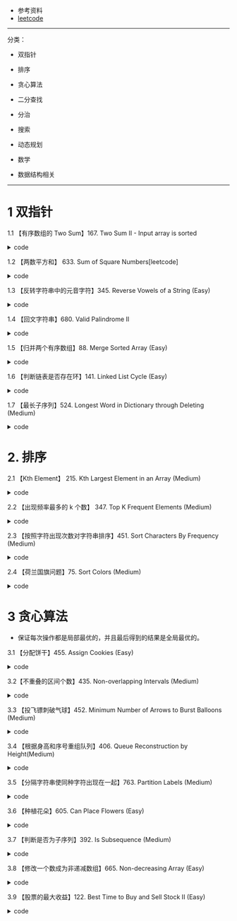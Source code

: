 - 参考资料
- [leetcode](https://github.com/CyC2018/Interview-Notebook/blob/master/notes/Leetcode%20%E9%A2%98%E8%A7%A3.md)

---

分类： 
- 双指针
- 排序
- 贪心算法
- 二分查找
- 分治
- 搜索
- 动态规划

- 数学
- 数据结构相关

---

# 1 双指针

1.1 【有序数组的 Two Sum】167. Two Sum II - Input array is sorted

<details><summary>code</summary>

- [167. Two Sum II - Input array is sorted](https://leetcode.com/problems/two-sum-ii-input-array-is-sorted/description/)


```c++
class Solution {
public:
    vector<int> twoSum(vector<int>& numbers, int target) {
        vector<int> res;
        if(numbers.empty())
            return res;
        // 双边搜索
        int left=0, right = numbers.size() -1;
        while(left <right){
            if(numbers[left] + numbers[right] < target)
                left++;
            else if(numbers[left] + numbers[right] > target)
                right --;
            else 
                break;
        }
        if(left >= right)
            return res;
        
        res.push_back(left+1);
        res.push_back(right+1);
        return res;
        
        
            
    }
};
```

</details>

1.2 【两数平方和】 633. Sum of Square Numbers[leetcode]


<details><summary>code</summary>

```c++
class Solution {
public:
    bool judgeSquareSum(int c) {
        if(c < 0)
            return false;
        int mid = static_cast<int>(sqrt(c));
        cout<<mid<<endl;
        int l=0, r = mid;
        while(l<=r){
            if(l*l + r*r < c)
                l++;
            else if(l*l + r*r > c)
                r--;
            else
                break;
        }
        if (l>r)
            return false;
        
        return true;
        
    }
};

```

</details>

1.3 【反转字符串中的元音字符】345. Reverse Vowels of a String (Easy)


<details><summary>code</summary>

- 逆转两个元音字母


```c++

class Solution {
public:
    string reverseVowels(string s) {
        if(s.empty())
            return "";

       // cout<<"start.."<<endl;
        int l=0,r=s.size()-1;
        while(l<r){
            while(!res.count(s[l]))
                l++;
            while(!res.count(s[r]))
                r--;
            if(l<r)
                swap(s[l++],s[r--]);
            
        }
       // cout<<"s:"<<s<<endl;
        return s;
    }
public:
    set<char> res;
    Solution(){
        res.insert('a');
        res.insert('A');
        res.insert('e');
        res.insert('E');
        res.insert('i');
        res.insert('I');
        res.insert('o');
        res.insert('O');
        res.insert('U');
        res.insert('u'); 
    }
    
    
    
};

```

</details>


1.4 【回文字符串】680. Valid Palindrome II

<details><summary>code</summary>

```c++
class Solution {
public:
    bool validPalindrome(string s) {
        if(s.empty() || s.size() ==1)
            return true;
        
        int i=0, j= s.size()-1;
        int cnt=0;
        bool t = ispalin(s,i,j,cnt);

        return t;

    }
    
    
    bool ispalin(string& s , int i, int j,int cnt){
        if (cnt > 1)
            return false;
            if(i>j)
            return true;

        if(s[i] != s[j]){
            cnt++;
            return  ispalin(s,i+1,j,cnt) || ispalin(s,i,j-1,cnt);
        }
        else 
            return ispalin(s,i+1,j-1,cnt);
    }
};
```

</details>

1.5 【归并两个有序数组】88. Merge Sorted Array (Easy)

<details><summary>code</summary>

```c++
class Solution {
public:
    void merge(vector<int>& nums1, int m, vector<int>& nums2, int n) {
        if(m+n > nums1.size() || n==0)
            return ;
        int len = nums1.size()-1;
        
        if(m==0){
            for(int i=0;i<n;i++)
                nums1[i] = nums2[i];
        }


        int i=m-1,j=n-1;
        while((i>=0 || j>=0) && len>=0 ){
            if(i<0)
            {
                nums1[len] = nums2[j];
                j--;
            }else if(j<0)
                break;
            else if(nums1[i] >= nums2[j]){
                nums1[len]= nums1[i];
                i--;
            }else{
                nums1[len] = nums2[j];
                j--;
            }
            len--;
        }

    }
};

```

</details>

1.6 【判断链表是否存在环】141. Linked List Cycle (Easy)

<details><summary>code</summary>

```c++
class Solution {
public:
    bool hasCycle(ListNode *head) {
        if(!head || head->next == nullptr)
            return false;
        ListNode* low , *fast;
        low = head;
        fast = low->next;
        while(low && fast && fast->next){
            if(low == fast)
                return true;
            low = low->next;
            fast = fast->next->next;
        }
        return false;
        
    }
};
```

</details>

1.7 【最长子序列】524. Longest Word in Dictionary through Deleting (Medium)

<details><summary>code</summary>

```c++
class Solution {
public:
    string findLongestWord(string s, vector<string>& d) {
        if(s.size() == 0 || d.size() == 0)
            return "";
        int maxlen=0;
        int len1 = s.size();
        int tmp=0;
        int idx=-1;
        sort(d.begin(),d.end());
        for(int i=0;i<d.size();i++){
            int len2 = d[i].size();
            if(len1 < len2)
                continue;
            tmp = isstr(s, d[i]);
            if(tmp == len2 && tmp > maxlen)
            {
                maxlen = tmp;
                idx = i;
             }
        }
        return idx== -1 ? "" : d[idx];
        
    }
    
    int  isstr(string s1, string s2){
        int i=0,j=0;
        while(i<s1.size() && j < s2.size()){
            if(s1[i] == s2[j])
                j++;
            i++;
        }
        return j;
    }
    
};
```

</details>


# 2. 排序

2.1 【Kth Element】 215. Kth Largest Element in an Array (Medium)

<details><summary>code</summary>

```c++
class Solution {
public:
    int findKthLargest(vector<int>& nums, int k) {
        if(nums.size() == 0)
            return 0;
        
        priority_queue<int> pq;
        for(int n : nums){
            pq.push(n);
        }
        
        while( k>1)
        {
            pq.pop();
            k--;
        }
        
        return pq.top();
        
    }
};

```

</details>


2.2 【出现频率最多的 k 个数】 347. Top K Frequent Elements (Medium)

<details><summary>code</summary>

```c++
class Solution {
public:
    vector<int> topKFrequent(vector<int>& nums, int k) {
        unordered_map<int, int> freq;
        for (int i = 0; i < nums.size(); i++)
            freq[nums[i]]++;
        
        int range_min = 0;
        int range_max = 0;
        for (auto it = freq.begin(); it != freq.end(); it++)
        {
            range_min = min(range_min, it->second);
            range_max = max(range_max, it->second);
        }
        
        vector<vector<int>> buckets(range_max - range_min + 1);
        for (auto it = freq.begin(); it != freq.end(); it++)
        {
            buckets[it->second - range_min].push_back(it->first);
        }
        
        vector<int> result;
        for (int i = int(buckets.size())-1; i >= 0; i--)
        {
            for (int j = 0; j < buckets[i].size(); j++)
            {
                result.push_back(buckets[i][j]);
                if (result.size() == k)
                    return result;
            }
        }
        
        return result;
    }  
        
};

```

</details>

2.3 【按照字符出现次数对字符串排序】451. Sort Characters By Frequency (Medium)

<details><summary>code</summary>

```c++
class Solution {
public:
    string frequencySort(string s) {
        int len = s.size();
        map<char, int> mapping;
        int maxn = 0;
        for(char c : s){
            mapping[c] ++;
            if(maxn < mapping[c])
                maxn = mapping[c];
        }

        vector<vector<char>> buckets(maxn+1);
        
        for(auto it = mapping.begin();it != mapping.end(); it++){  // 桶排序
            buckets[it->second].push_back(it->first);
        }
        
        string res;
        for(int i= maxn; i>=0; i-- ){
            for(char c : buckets[i]){
                for(int j = 0;j<i;j++){
                    res += c;
                }
            }        
        }
        
        return res;

    }
};

```

</details>


2.4 【荷兰国旗问题】75. Sort Colors (Medium)


<details><summary>code</summary>

> 荷兰国旗问题
> 荷兰国旗包含三种颜色：红、白、蓝。
> 有三种颜色的球，算法的目标是将这三种球按颜色顺序正确地排列。
> 它其实是三向切分快速排序的一种变种，在三向切分快速排序中，每次切分都将数组分成三个区间：小于切分> 元素、等于切分元素、大于切分元素，而该算法是将数组分成三个区间：等于红色、等于白色、等于蓝色。


```c++
class Solution {
public:
    void sortColors(vector<int>& nums) {
        if(nums.empty())
            return;
        int zero = 0, one = 0, two = nums.size()-1;
        while(one < two){
            if(nums[one] == 0){
                swap(nums[zero],nums[one]);

                zero++;
                one++;
            }
            else if(nums[one] == 2){
                swap(nums[one],nums[two]);

                two--;
            }
            else
                one++;
        }  

    }

};

```

</details>




# 3 贪心算法

- 保证每次操作都是局部最优的，并且最后得到的结果是全局最优的。

3.1 【分配饼干】455. Assign Cookies (Easy)


<details><summary>code</summary>

```c++
class Solution {
public:
    int findContentChildren(vector<int>& g, vector<int>& s) {
        sort(g.begin(),g.end());
        sort(s.begin(),s.end());
        
        int i=0,j=0;
        while(i< g.size() && j < s.size()){
            if(g[i] <= s[j])
                i++;  // 满足一个孩子，下一个孩子
            j++;    // 下一块饼干
        }
        return i;
    }
};
```

</details>


3.2【不重叠的区间个数】435. Non-overlapping Intervals (Medium)


<details><summary>code</summary>

- 删除重复区间，保留最小的区间，即留下最多区间数

- 利用区间的结尾，排序
- 然后比较后一个区间的开头和当前区间的结尾，只要后面区间区间的开头在当前区间内，寻找到不在区间的内部的开头，
- 计算最多能组成的不重叠区间个数，然后用区间总个数减去不重叠区间的个数。



```c++
/**
 * Definition for an interval.
 * struct Interval {
 *     int start;
 *     int end;
 *     Interval() : start(0), end(0) {}
 *     Interval(int s, int e) : start(s), end(e) {}
 * };
 */
class Solution {
public:
    int eraseOverlapIntervals(vector<Interval>& num) {
        if(num.empty())
            return 0;
        
        sort(num.begin(), num.end() , comp);
        
        int len = num.size();
        int cnt = 1;
        int end = num[0].end;
        
        for(int i=1;i<len;i++)
        {
            if(num[i].start < end)
            {
                continue;
            }
            cnt++;
            end = num[i].end;
        }
        return len - cnt;
        
    }
    
static    bool comp(Interval a, Interval b){
        if(a.end < b.end)
            return true;
        
        return false;
    }
    
};
```

</details>

3.3 【投飞镖刺破气球】452. Minimum Number of Arrows to Burst Balloons (Medium)


<details><summary>code</summary>

- [452](https://leetcode.com/problems/minimum-number-of-arrows-to-burst-balloons/description/)

- 二维坐标，表示x轴上的位置起点和终点，但是，箭头只能垂直射入，最小能够射破气球的箭头数
- 计算不重叠的区域个数


```c++
class Solution {
public:
    int findMinArrowShots(vector<pair<int, int>>& points) {
        if(points.empty())
            return 0;
        
        sort(points.begin(), points.end(), comp);
        int len = points.size();
        int cnt =1;
        int end = points[0].second;
        
        for(int i=1;i<len;i++){
            if(points[i].first <= end){
                continue;
            }
            cnt++;
            end = points[i].second;
          //  cout<<"i:"<<i<<" "<<points[i].first<<endl;
        }
        return cnt;
        
        
        
    }
    
    
 static   bool comp(pair<int,int>& a,pair<int,int>&b ){
        if (a.second < b.second)
            return true;
        return false;
    }
    
};

```

</details>

3.4 【根据身高和序号重组队列】406. Queue Reconstruction by Height(Medium)


<details><summary>code</summary>


- [406. Queue Reconstruction by Height(Medium)](https://leetcode.com/problems/queue-reconstruction-by-height/description/)


> 为了在每次插入操作时不影响后续的操作，身高较高的学生应该先做插入操作，否则身高较小的学生原先正确插入第 k 个位置可能会变成第 k+1 个位置。

> 身高降序、k 值升序，然后按排好序的顺序插入队列的第 k 个位置中。


```c++
class Solution {
public:
    vector<pair<int, int>> reconstructQueue(vector<pair<int, int>>& people) {
        
        vector<pair<int,int>> res;
        if(people.empty())
            return res;
        
        sort(people.begin(),people.end(),comp);
          
        
        
        for(auto &p : people){
            res.insert(res.begin()+p.second, p);     // 首先插入高的人，在按排名插入

        }
        return res;
        
        
    }
    
    static bool comp (pair<int,int>&a, pair<int,int>&b){            // 先排列身高，然后排名
        if(a.first == b.first)
            return  a.second < b.second;
        else
            return a.first > b.first;
    }
};


```

</details>


3.5 【分隔字符串使同种字符出现在一起】763. Partition Labels (Medium)

<details><summary>code</summary>

- [763. Partition Labels (Medium)](https://leetcode.com/problems/partition-labels/description/)

- 贪婪：始终寻找最后一个下标

```c++

class Solution {
public:
    vector<int> partitionLabels(string S) {
        vector<int> res;
        int len  = S.size();
        if(len <=1)
        {
            res.push_back(len);
            return res;
        }
        
        res.resize(26);
        for(int i=0;i<len;i++){    // 寻找每个字母出现的最后下标
            res[S[i] - 'a'] = i;
        }
        
        int start = 0;
        int end = res[S[0] -'a'];
        
        vector<int> output;
        for(int i=0;i<len;i++){
            if(i == end){// 最后一次出现
                output.push_back(end - start + 1);  // 统计分割总数
                if(i+1 <=len-1)
                    end = res[S[i+1] - 'a'];   // 下一个字母的最后一个下标
                start = i+1;
            }
            else if(i == len -1){  // 最后一个字母
                output.push_back(end -start + 1);
            
            }else{   // 继续寻找
                if(end < res[S[i] - 'a'])  // 当前字母的下标更在后面
                    end = res[S[i] - 'a'];   // 更新尾节点
            }
        
        }
        return output;
     
    }
};

```

</details>


3.6 【种植花朵】605. Can Place Flowers (Easy)


<details><summary>code</summary>


- [605. Can Place Flowers (Easy)](https://leetcode.com/problems/can-place-flowers/description/)

- 花必须间隔种的问题，寻找能够种植最多的解

- 贪心思想：


```c++
class Solution {
public:
    bool canPlaceFlowers(vector<int>& bed, int n) {
        // 两朵花之间有空格
        int len = bed.size();
        int cnt = 0;
        // 记录前一个位置和后一个位置的情况
        int pre = 0, next = 0;
        
        for(int i=0;i<len&& cnt < len; ++i){
            // 当前未被占用
            if(bed[i] == 1)
                continue;
            
            if(i == 0){  // 第一个位置
                pre = 0;
            }else{
                pre = bed[i - 1];  // 前一个位置
            }
            
            if(i == len -1){  // 最后一个
                next = 0;
            }else{
                next = bed[i+1];
            }
            
            // 前后都为空
            if(pre == 0 && next == 0){
                ++ cnt;
                bed[i] = 1;
            }
        }
        
        return cnt >= n;   // 是否能够容下
    }
};



```

</details>

3.7 【判断是否为子序列】392. Is Subsequence (Medium)

<details><summary>code</summary>

- [392. Is Subsequence (Medium)](https://leetcode.com/problems/is-subsequence/description/)

- 不要求连续子串，每次比较一个字符即可

```c++

class Solution {
public:
    bool isSubsequence(string s, string t) {
        if(!s.empty() && t.empty())     /
            return false;       
        int lenA = s.size();
        int lenB= t.size();
        int i=0,j=0;
        
        while(i<lenA && j < lenB){
            if(s[i] == t[j])
            {
                ++i;
            }
            
            ++j;
        }
        
        if(i != lenA)
            return false;
        else 
            return true;
    }
};


```

</details>


3.8 【修改一个数成为非递减数组】665. Non-decreasing Array (Easy)


<details><summary>code</summary>

- [665. Non-decreasing Array (Easy)](https://leetcode.com/problems/non-decreasing-array/description/)

- 最多修改一次数字，那么比较当前数字和后两个数字


```c++

class Solution {
public:
    bool checkPossibility(vector<int>& nums) {
        int cnt = 0;
        int len = nums.size();
        for(int i=1;i<len && cnt < 2; ++i){
            if(nums[i] >= nums[i-1]){   // 升序
                continue;
            }
            ++cnt;
            if(i - 2 >= 0 && nums[i-2] > nums[i]){  // 前两个数大于当前数
                nums[i] = nums[i -1];       // 将当前数和前一个数改为相当
            }else{
                nums[i-1] = nums[i];       // 前一个数和当前数相等
            }
        }
        return cnt <=1;
    }
};

```

</details>

3.9 【股票的最大收益】122. Best Time to Buy and Sell Stock II (Easy)

<details><summary>code</summary>

- [122. Best Time to Buy and Sell Stock II (Easy)](https://leetcode.com/problems/best-time-to-buy-and-sell-stock-ii/description/)

- 买入在卖出，在买入，卖出，同一天可以卖出买入？

```c++

class Solution {
public:
    int maxProfit(vector<int>& prices) {
        if(prices.empty())
            return 0 ;
        
        int p = 0;
        for(int i=1;i<prices.size(); ++i){
            if(prices[i] > prices[i -1])
                p += prices[i] - prices[i-1];
        }
        return p;
        
    }
};

```



</details>




